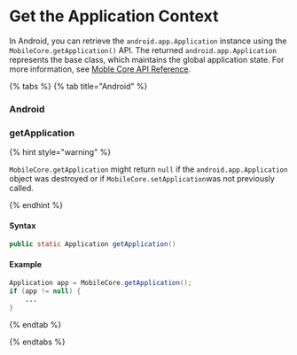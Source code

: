 # Get the Application Context

In Android, you can retrieve the `android.app.Application` instance using the `MobileCore.getApplication()` API. The returned `android.app.Application` represents the base class, which maintains the global application state. For more information, see [Moble Core API Reference](../../using-mobile-extensions/mobile-core/configuration-reference/mobile-core-api-reference.md).

{% tabs %}
{% tab title="Android" %}

### Android

### getApplication

{% hint style="warning" %}

`MobileCore.getApplication` might return `null` if the `android.app.Application` object was destroyed or if `MobileCore.setApplication`was not previously called.

{% endhint %}

#### Syntax

```java
public static Application getApplication()
```

#### Example

```java
Application app = MobileCore.getApplication();
if (app != null) {
    ...
}
```

{% endtab %}

{% endtabs %}


